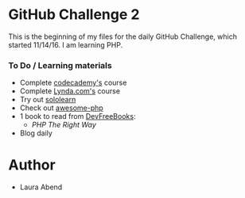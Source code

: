 # GitHub Challenge 2

This is the beginning of my files for the daily GitHub Challenge, which started 11/14/16. I am learning PHP.

### To Do / Learning materials
- Complete [codecademy's](https://www.codecademy.com/learn) course
- Complete [Lynda.com's](https://www.lynda.com/PHP-training-tutorials/282-0.html) course
- Try out [sololearn](https://www.sololearn.com/Course/PHP/)
- Check out [awesome-php](https://github.com/ziadoz/awesome-php)
- 1 book to read from [DevFreeBooks](https://devfreebooks.github.io/php/):
    - *PHP The Right Way*
- Blog daily

# Author
- Laura Abend
